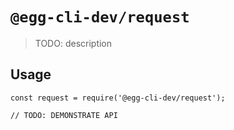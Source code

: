 # `@egg-cli-dev/request`

> TODO: description

## Usage

```
const request = require('@egg-cli-dev/request');

// TODO: DEMONSTRATE API
```
